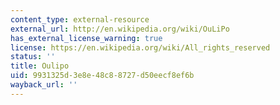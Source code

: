 ```yaml
---
content_type: external-resource
external_url: http://en.wikipedia.org/wiki/OuLiPo
has_external_license_warning: true
license: https://en.wikipedia.org/wiki/All_rights_reserved
status: ''
title: Oulipo
uid: 9931325d-3e8e-48c8-8727-d50eecf8ef6b
wayback_url: ''
---
```

